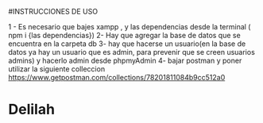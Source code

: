 #INSTRUCCIONES DE USO 

1 - Es necesario que bajes xampp , y las dependencias desde la terminal ( npm i {las dependencias})
2- Hay que agregar la base de datos que se encuentra en la carpeta db
3- hay que hacerse un usuario(en la base de datos ya hay un usuario que es admin, para prevenir que se creen usuarios admins) y hacerlo admin desde phpmyAdmin
4- bajar postman y poner utilizar la siguiente colleccion  https://www.getpostman.com/collections/78201811084b9cc512a0
# Delilah
